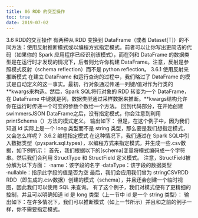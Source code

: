 ```yaml
---
title: 06 RDD 的交互操作
toc: true
date: 2019-07-02
---
```

3.6 RDD的交互操作
有两种从 RDD 变换到 DataFrame（或者 Dataset[T]）的不同方法：使用反射推断模式或以编程方式指定模式。前者可以让你写出更简洁的代码（如果你的 Spark 应用程序已经识别该模式），而在列和 DataFrame 的数据类型是在运行时才发现的情况下，后者则允许你构建 DataFrame。注意，反射是参照模式反射（schema reflection）而不是 python reflection。
3.6.1 使用反射来推断模式
在建立 DataFrame 和运行查询的过程中，我们略过了 DataFrame 的模式是自动定义的这一事实。最初，行对象通过传递一列键/值对作为行类的**kwargs来构造。然后，Spark SQL将行对象的 RDD 转变为一个 DataFrame，在 DataFrame 中键就是列，数据类型通过采样数据来推断。**kwargs结构允许你在运行时传递一个可变的参数个数给一个方法。
回到代码部分，在开始创建 swimmersJSON DataFrame之后，没有指定模式，你会注意到利用 printSchema（）方法的模式定义。
输出如下：
但是，在这个例子中，因为我们知道 id 实际上是一个 long 类型而不是 string 类型，那么要是我们想指定模式，又会怎么样呢？
3.6.2 编程指定模式
在这种情况下，我们通过在 Spark SQL中引入数据类型（pyspark.sql.types），以编程方式来指定模式，并生成一些.csv数据，如下例所示：
首先，我们根据以下的[schema]变量将模式编码成一个字符串。然后我们会利用 StructType 和 StructField 定义模式。
注意，StructField被分解为以下方面：
·name：该字段的名字
·dataType：该字段的数据类型
·nullable：指示此字段的值是否为空
最后，我们会应用我们曾为 stringCSVRDD RDD（即生成的.csv数据）创建的模式（schema），并且还会创建一个临时视图，因此我们可以使用 SQL 来查询。
有了这个例子，我们对模式便有了更精细的控制，并且可以明确知道 id 是 long 类型（上一节中 id 是一个 string 类型）：
输出如下：在许多情况下，我们可以推断模式（如上一节所示）并且和之前的例子一样，你不需要指定模式。
